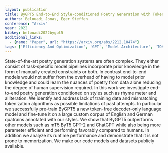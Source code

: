 ```yaml
---
layout: publication
title: ByGPT5 End-to-End Style-conditioned Poetry Generation with Token-free Language Models
authors: Belouadi Jonas, Eger Steffen
conference: "Arxiv"
year: 2022
bibkey: belouadi2022bygpt5
additional_links:
  - {name: "Paper", url: "https://arxiv.org/abs/2212.10474"}
tags: ['Efficiency And Optimization', 'GPT', 'Model Architecture', 'TOKENIZATION', 'Training Techniques']
---
```

State-of-the-art poetry generation systems are often complex. They either consist of task-specific model pipelines incorporate prior knowledge in the form of manually created constraints or both. In contrast end-to-end models would not suffer from the overhead of having to model prior knowledge and could learn the nuances of poetry from data alone reducing the degree of human supervision required. In this work we investigate end-to-end poetry generation conditioned on styles such as rhyme meter and alliteration. We identify and address lack of training data and mismatching tokenization algorithms as possible limitations of past attempts. In particular we successfully pre-train ByGPT5 a new token-free decoder-only language model and fine-tune it on a large custom corpus of English and German quatrains annotated with our styles. We show that ByGPT5 outperforms other models such as mT5 ByT5 GPT-2 and ChatGPT while also being more parameter efficient and performing favorably compared to humans. In addition we analyze its runtime performance and demonstrate that it is not prone to memorization. We make our code models and datasets publicly available.

